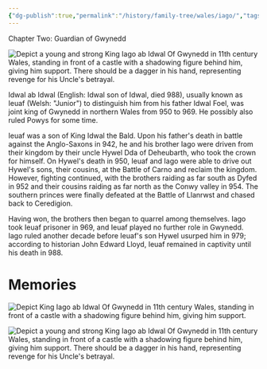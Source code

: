 ```yaml
---
{"dg-publish":true,"permalink":"/history/family-tree/wales/iago/","tags":["timeline","gwynedd"]}
---
```


<span
	  class='ob-timelines' 
	  data-img = 'https://i.imgur.com/vLp2tC9.jpeg'>
	  Chapter Two: Guardian of Gwynedd 
</span>


![Depict a young and strong King Iago ab Idwal Of Gwynedd in 11th century Wales, standing in front of a castle with a shadowing figure behind him, giving him support. There should be a dagger in his hand, representing revenge for his Uncle's betrayal. ](https://i.imgur.com/vLp2tC9.jpeg)

Idwal ab Idwal (English: Idwal son of Idwal, died 988), usually known as Ieuaf (Welsh: "Junior") to distinguish him from his father Idwal Foel, was joint king of Gwynedd in northern Wales from 950 to 969. He possibly also ruled Powys for some time.

Ieuaf was a son of King Idwal the Bald. Upon his father's death in battle against the Anglo-Saxons in 942, he and his brother Iago were driven from their kingdom by their uncle Hywel Dda of Deheubarth, who took the crown for himself. On Hywel's death in 950, Ieuaf and Iago were able to drive out Hywel's sons, their cousins, at the Battle of Carno and reclaim the kingdom. However, fighting continued, with the brothers raiding as far south as Dyfed in 952 and their cousins raiding as far north as the Conwy valley in 954. The southern princes were finally defeated at the Battle of Llanrwst and chased back to Ceredigion.

Having won, the brothers then began to quarrel among themselves. Iago took Ieuaf prisoner in 969, and Ieuaf played no further role in Gwynedd. Iago ruled another decade before Ieuaf's son Hywel usurped him in 979; according to historian John Edward Lloyd, Ieuaf remained in captivity until his death in 988.

# Memories

![Depict King Iago ab Idwal Of Gwynedd in 11th century Wales, standing in front of a castle with a shadowing figure behind him, giving him support.](https://i.imgur.com/P7R1KCH.jpeg)

![Depict a young and strong King Iago ab Idwal Of Gwynedd in 11th century Wales, standing in front of a castle with a shadowing figure behind him, giving him support. There should be a dagger in his hand, representing revenge for his Uncle's betrayal. ](https://i.imgur.com/F8sGvNj.jpeg)


